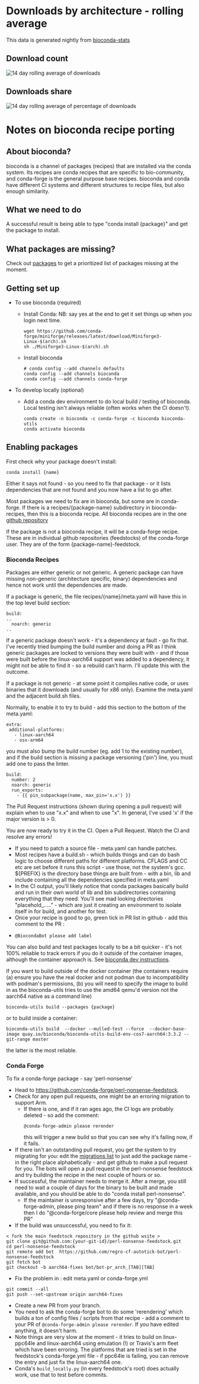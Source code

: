 
# Downloads by architecture - rolling average

This data is generated nightly from [bioconda-stats](https://github.com/bioconda/bioconda-stats)

## Download count

![14 day rolling average of downloads](./downloads.png)

## Downloads share

![14 day rolling average of percentage of downloads](./percents.png)

# Notes on bioconda recipe porting

## About bioconda?

bioconda is a channel of packages (recipes) that are installed via the conda system. Its recipes are conda recipes that are specific to bio-community, and conda-forge is the general purpose base recipes.  bioconda and conda have different CI systems and different structures to recipe files, but also enough similarity.

## What we need to do

A successful result is being able to type "conda install {package}" and get the package to install.

## What packages are missing?

Check out [packages](./packages.md) to get a prioritized list of packages missing at the moment.

## Getting set up

- To use bioconda (required)
  - Install Conda: NB:  say yes at the end to get it set things up when you login next time.

    ```
    wget https://github.com/conda-forge/miniforge/releases/latest/download/Miniforge3-Linux-$(arch).sh
    sh ./Miniforge3-Linux-$(arch).sh
    ```
    
  - Install bioconda
    ```
    # conda config --add channels defaults
    conda config --add channels bioconda
    conda config --add channels conda-forge
	  ```
- To develop locally (optional)
  - Add a conda dev environment to do local build / testing of bioconda. Local testing isn't always reliable (often works when the CI doesn't). 

    ```
    conda create -n bioconda -c conda-forge -c bioconda bioconda-utils
    conda activate bioconda
    ```

## Enabling packages

First check why your package doesn't install:
```
conda install {name}
```
Either it says not found - so you need to fix that package - or it lists dependencies that are not found and you now have a list to go after. 

Most packages we need to fix are in bioconda, but some are in conda-forge.  If there is a recipes/{package-name} subdirectory in bioconda-recipes, then this is a bioconda recipe.  All bioconda recipes are in the one [github repository](https://github.com/bioconda/bioconda-recipes/)

If the package is not a bioconda recipe, it will be a conda-forge recipe. These are in individual github repositories (feedstocks) of the conda-forge user. They are of the form {package-name}-feedstock.

### Bioconda Recipes

Packages are either generic or not generic.  A generic package can have missing non-generic (architecture specific, binary) dependencies and hence not work until the dependencies are made. 

If a package is generic, the file recipes/{name}/meta.yaml will have this in the top level build section:
```
build:
..
  noarch: generic
..
```
If a generic package doesn't work - it's a dependency at fault - go fix that.  I've recently tried bumping the build number and doing a PR as I think generic packages are locked to versions they were built with - and if those were built before the linux-aarch64 support was added to a dependency, it might not be able to find it - so a rebuild can't harm.  I'll update this with the outcome.

If a package is not generic - at some point it compiles native code, or uses binaries that it downloads (and usually for x86 only).  Examine the meta.yaml and the adjacent build.sh files.

Normally, to enable it to try to build - add this section to the bottom of the meta.yaml:
```
extra:
 additional-platforms:
   - linux-aarch64
   - osx-arm64 
```
you must also bump the build number (eg. add 1 to the existing number), and if the build section is missing a package versioning ('pin') line, you must add one to pass the linter.

```
build:
  number: 2
  noarch: generic
  run_exports:
    - {{ pin_subpackage(name, max_pin='x.x') }}
```
The Pull Request instructions (shown during opening a pull request) will explain when to use "x.x" and when to use "x".  In general, I've used 'x' if the major version is > 0.

You are now ready to try it in the CI.  Open a Pull Request.  Watch the CI and resolve any errors!

- If you need to patch a source file - meta.yaml can handle patches.
- Most recipes have a build.sh - which builds things and can do bash logic to choose different paths for different platforms.  CFLAGS and CC etc are set before it runs this script - use those, not the system's gcc.  ${PREFIX} is the directory base things are built from - with a bin, lib and include containing all the dependencies specified in meta.yaml
- In the CI output, you'll likely notice that conda packages basically build and run in their own world of lib and bin subdirectories containing everything that they need. You'll see mad looking directories "placehold_....." - which are just it creating an environment to isolate itself in for build, and another for test.    
- Once your recipe is good to go, green tick in PR list in github - add this comment to the PR :
- ```
  @BiocondaBot please add label
  ```
You can also build and test packages locally to be a bit quicker - it's not 100% reliable to track errors if you do it outside of the container images, although the container approach is.  See [bioconda dev instructions](https://bioconda.github.io/contributor/building-locally.html).

If you want to build outside of the docker container (the containers require (a) ensure you have the real docker and not podman due to incompatibility with podman's permissions, (b) you will need to specify the image to build in as the bioconda-utils tries to use the amd64 qemu'd version not the aarch64 native as a command line)
```
bioconda-utils build --packages {package}
```
or to build inside a container:
```
bioconda-utils build  --docker --mulled-test --force  --docker-base-image quay.io/bioconda/bioconda-utils-build-env-cos7-aarch64:3.3.2 --git-range master
```
the latter is the most reliable.

### Conda Forge

To fix a conda-forge package - say 'perl-nonsense'
- Head to https://github.com/conda-forge/perl-nonsense-feedstock.  
- Check for any open pull requests, one might be an erroring migration to support Arm.  
  - If there is one, and if it ran ages ago, the CI logs are probably deleted - so add the comment:
    ```
    @conda-forge-admin please rerender
    ```
	  this will trigger a new build so that you can see why it's failing now, if it fails.
- If there isn't an outstanding pull request, you get the system to try migrating for you: edit the [migrations list](https://github.com/conda-forge/conda-forge-pinning-feedstock/blob/main/recipe/migrations/arch_rebuild.txt) to just add the package name - in the right place alphabetically - and get github to make a pull request for you. The bots will open a pull request in the perl-nonsense feedstock and try building the recipe in the next couple of hours or so.
- If successful, the maintainer needs to merge it.  After a merge, you still need to wait a couple of days for the binary to be built and made available, and you should be able to do "conda install perl-nonsense".
  - If the maintainer is unresponsive after a few days, try "@conda-forge-admin, please ping team" and if there is no response in a week then I do "@conda-forge/core please help review and merge this PR" 
- If the build was unsuccessful, you need to fix it:
```
< fork the main feedstock repository in the github wsite > 
git clone git@github.com:{your-git-id}/perl-nonsense-feedstock.git
cd perl-nonsense-feedstock
git remote add bot  https://github.com/regro-cf-autotick-bot/perl-nonsense-feedstock
git fetch bot
git checkout -b aarch64-fixes bot/bot-pr_arch_[TAB][TAB]
```
  - Fix the problem in : edit meta.yaml or conda-forge.yml
  ```
  git commit --all
  git push --set-upstream origin aarch64-fixes
  ```
  - Create a new PR from your branch.
  - You need to ask the conda-forge bot to do some 'rerendering' which builds a ton of config files / scripts from that recipe  - add a comment to your PR of `@conda-forge-admin please rerender`. If you have edited anything, it doesn't harm.
  - Note things are very slow at the moment - it tries to build on linux-ppc64le and linux-aarch64 using emulation (!) or Travis's arm fleet which have been erroring. The platforms that are tried is set in the feedstock's conda-forge.yml file - if ppc64le is failing, you can remove the entry and just fix the linux-aarch64 one.
  - Conda's `build_locally.py` (in every feedstock's root) does actually work, use that to test before commits.

